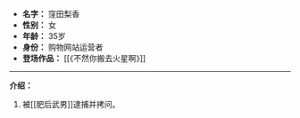 
- **名字：** 窪田梨香
- **性别：** 女
- **年龄：** 35岁
- **身份：** 购物网站运营者
- **登场作品：** [[《不然你搬去火星啊》]] 

---

**介绍：** 

1. 被[[肥后武男]]逮捕并拷问。

